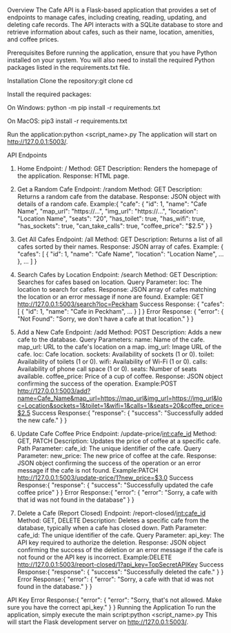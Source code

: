 Overview
The Cafe API is a Flask-based application that provides a set of endpoints to manage cafes, including creating, reading, updating, and deleting cafe records. The API interacts with a SQLite database to store and retrieve information about cafes, such as their name, location, amenities, and coffee prices.

Prerequisites
Before running the application, ensure that you have Python installed on your system. You will also need to install the required Python packages listed in the requirements.txt file.

Installation
Clone the repository:git clone <repository-url>
cd <repository-directory>

Install the required packages:

On Windows:
python -m pip install -r requirements.txt

On MacOS:
pip3 install -r requirements.txt

Run the application:python <script_name>.py
The application will start on http://127.0.0.1:5003/.

API Endpoints

1. Home
Endpoint: /
Method: GET
Description: Renders the homepage of the application.
Response: HTML page.

2. Get a Random Cafe
Endpoint: /random
Method: GET
Description: Returns a random cafe from the database.
Response: JSON object with details of a random cafe.
Example:{
  "cafe": {
    "id": 1,
    "name": "Cafe Name",
    "map_url": "https://...",
    "img_url": "https://...",
    "location": "Location Name",
    "seats": "20",
    "has_toilet": true,
    "has_wifi": true,
    "has_sockets": true,
    "can_take_calls": true,
    "coffee_price": "$2.5"
  }
}

3. Get All Cafes
Endpoint: /all
Method: GET
Description: Returns a list of all cafes sorted by their names.
Response: JSON array of cafes.
Example:
{
  "cafes": [
   {
      "id": 1,
      "name": "Cafe Name",
      "location": "Location Name",
      ...
    },
    ...
  ]
}

4. Search Cafes by Location
Endpoint: /search
Method: GET
Description: Searches for cafes based on location.
Query Parameter:
loc: The location to search for cafes.
Response: JSON array of cafes matching the location or an error message if none are found.
Example:
GET http://127.0.0.1:5003/search?loc=Peckham
Success Response:
{
  "cafes": [
    {
      "id": 1,
      "name": "Cafe in Peckham",
      ...
    }
  ]
}
Error Response:
{
  "error": {
    "Not Found": "Sorry, we don't have a cafe at that location."
  }
}
5. Add a New Cafe
Endpoint: /add
Method: POST
Description: Adds a new cafe to the database.
Query Parameters:
name: Name of the cafe.
map_url: URL to the cafe's location on a map.
img_url: Image URL of the cafe.
loc: Cafe location.
sockets: Availability of sockets (1 or 0).
toilet: Availability of toilets (1 or 0).
wifi: Availability of Wi-Fi (1 or 0).
calls: Availability of phone call space (1 or 0).
seats: Number of seats available.
coffee_price: Price of a cup of coffee.
Response: JSON object confirming the success of the operation.
Example:POST http://127.0.0.1:5003/add?name=Cafe_Name&map_url=https://map_url&img_url=https://img_url&loc=Location&sockets=1&toilet=1&wifi=1&calls=1&seats=20&coffee_price=$2.5
Success Response:{
  "response": {
    "success": "Successfully added the new cafe."
  }
}

6. Update Cafe Coffee Price
Endpoint: /update-price/<int:cafe_id>
Method: GET, PATCH
Description: Updates the price of coffee at a specific cafe.
Path Parameter:
cafe_id: The unique identifier of the cafe.
Query Parameter:
new_price: The new price of coffee at the cafe.
Response: JSON object confirming the success of the operation or an error message if the cafe is not found.
Example:PATCH http://127.0.0.1:5003/update-price/1?new_price=$3.0
Success Response:{
  "response": {
    "success": "Successfully updated the cafe coffee price"
  }
}
Error Response:{
  "error": {
    "error": "Sorry, a cafe with that id was not found in the database"
  }
}

7. Delete a Cafe (Report Closed)
Endpoint: /report-closed/<int:cafe_id>
Method: GET, DELETE
Description: Deletes a specific cafe from the database, typically when a cafe has closed down.
Path Parameter:
cafe_id: The unique identifier of the cafe.
Query Parameter:
api_key: The API key required to authorize the deletion.
Response: JSON object confirming the success of the deletion or an error message if the cafe is not found or the API key is incorrect.
Example:DELETE http://127.0.0.1:5003/report-closed/1?api_key=TopSecretAPIKey
Success Response:{
  "response": {
    "success": "Successfully deleted the cafe."
  }
}
Error Response:{
  "error": {
    "error": "Sorry, a cafe with that id was not found in the database."
  }
}

API Key Error Response:{
  "error": {
    "error": "Sorry, that's not allowed. Make sure you have the correct api_key."
  }
}
Running the Application
To run the application, simply execute the main script:python <script_name>.py
This will start the Flask development server on http://127.0.0.1:5003/.






